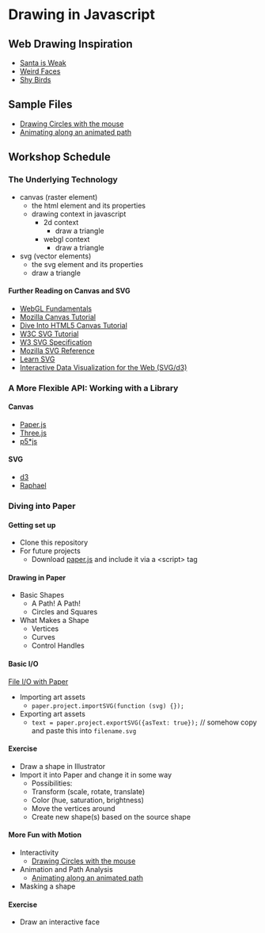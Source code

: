 
Drawing in Javascript
=====================

Web Drawing Inspiration
-----------------------
- [Santa is Weak](http://santa.animade.tv/)
- [Weird Faces](http://www.mokafolio.de/works/Weird-Faces)
- [Shy Birds](http://codepen.io/Yakudoo/pen/LVyJXw)

Sample Files
------------
- [Drawing Circles with the mouse](circle_looping.html)
- [Animating along an animated path](path_following.html)

Workshop Schedule
-----------------

### The Underlying Technology
- canvas (raster element)
  - the html element and its properties
  - drawing context in javascript
    - 2d context
      - draw a triangle
    - webgl context
      - draw a triangle
- svg (vector elements)
  - the svg element and its properties
  - draw a triangle

#### Further Reading on Canvas and SVG

- [WebGL Fundamentals](http://webglfundamentals.org/)
- [Mozilla Canvas Tutorial](https://developer.mozilla.org/en-US/docs/Web/API/Canvas_API/Tutorial)
- [Dive Into HTML5 Canvas Tutorial](http://diveintohtml5.info/canvas.html)
- [W3C SVG Tutorial](http://www.w3.org/2002/Talks/www2002-svgtut-ih/hwtut.pdf)
- [W3 SVG Specification](http://www.w3.org/TR/SVG/)
- [Mozilla SVG Reference](https://developer.mozilla.org/en-US/docs/Web/SVG)
- [Learn SVG](http://learnsvg.com/)
- [Interactive Data Visualization for the Web (SVG/d3)](http://chimera.labs.oreilly.com/books/1230000000345/ch03.html#SVG_3)

### A More Flexible API: Working with a Library

#### Canvas
- [Paper.js](http://paperjs.org/)
- [Three.js](http://threejs.org/)
- [p5*js](http://p5js.org/)

#### SVG
- [d3](http://d3js.org/)
- [Raphael](http://raphaeljs.com/)

### Diving into Paper

#### Getting set up
  - Clone this repository
  - For future projects
    - Download [paper.js](http://paperjs.org/download/) and include it via a \<script\> tag

#### Drawing in Paper
  - Basic Shapes
    - A Path! A Path!
    - Circles and Squares
  - What Makes a Shape
    - Vertices
    - Curves
    - Control Handles

#### Basic I/O
  [File I/O with Paper](file_io.html)
  - Importing art assets
    - `paper.project.importSVG(function (svg) {});`
  - Exporting art assets
    - `text = paper.project.exportSVG({asText: true});` // somehow copy and paste this into `filename.svg`

#### Exercise
  - Draw a shape in Illustrator
  - Import it into Paper and change it in some way
    - Possibilities:
    - Transform (scale, rotate, translate)
    - Color (hue, saturation, brightness)
    - Move the vertices around
    - Create new shape(s) based on the source shape

#### More Fun with Motion
  - Interactivity
    - [Drawing Circles with the mouse](circle_looping.html)
  - Animation and Path Analysis
    - [Animating along an animated path](path_following.html)
  - Masking a shape

#### Exercise
  - Draw an interactive face
